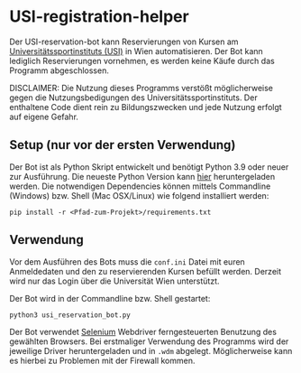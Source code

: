 # USI-registration-helper

Der USI-reservation-bot kann Reservierungen von Kursen am <a href="https://www.usi.at/">Universitätssportinstituts (USI)</a> in Wien automatisieren. Der Bot kann lediglich Reservierungen vornehmen, es werden keine Käufe durch das Programm abgeschlossen.

DISCLAIMER: Die Nutzung dieses Programms verstößt möglicherweise gegen die Nutzungsbedigungen des Universitätssportinstituts. Der enthaltene Code dient rein zu Bildungszwecken und jede Nutzung erfolgt auf eigene Gefahr.

## Setup (nur vor der ersten Verwendung)

Der Bot ist als Python Skript entwickelt und benötigt Python 3.9 oder neuer zur Ausführung. Die neueste Python Version kann <a href="">hier</a> heruntergeladen werden.
Die notwendigen Dependencies können mittels Commandline (Windows) bzw. Shell (Mac OSX/Linux) wie folgend installiert werden: 
```
pip install -r <Pfad-zum-Projekt>/requirements.txt
```

## Verwendung

Vor dem Ausführen des Bots muss die ``conf.ini`` Datei mit euren Anmeldedaten und den zu reservierenden Kursen befüllt werden. Derzeit wird nur das Login über die Universität Wien unterstützt.

Der Bot wird in der Commandline bzw. Shell gestartet:
```
python3 usi_reservation_bot.py
```

Der Bot verwendet <a href="https://www.selenium.dev/">Selenium</a> Webdriver ferngesteuerten Benutzung des gewählten Browsers. Bei erstmaliger Verwendung des Programms wird der jeweilige Driver heruntergeladen und in ``.wdm`` abgelegt. Möglicherweise kann es hierbei zu Problemen mit der Firewall kommen.

